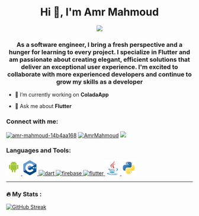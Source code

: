 <h1 align="center">Hi 👋, I'm Amr Mahmoud</h1>
<div id="header" align="center">
  <img src="https://media.giphy.com/media/1C8bHHJturSx2/giphy.gif" width="300"/>
</div>

<h3 align="center">As a software engineer, I bring a fresh perspective and a hunger for learning to every project. I specialize in Flutter and am passionate about creating elegant, efficient solutions that deliver an exceptional user experience. I'm excited to collaborate with more experienced developers and continue to grow my skills as a developer</h3>

- 🔭 I’m currently working on **ColadaApp**

- 💬 Ask me about **Flutter**

<h3 align="left">Connect with me:</h3>

<p>
  <a href="https://linkedin.com/in/amr-mahmoud-14b4aa168" target="_blank"><img src="https://img.shields.io/badge/LinkedIn-0077B5?style=for-the-badge&logo=linkedin&logoColor=white" alt="amr-mahmoud-14b4aa168"/></a> 
  <a href="mailto:3mrma7moud69@gmail.com" target="_blank"><img src="https://img.shields.io/badge/Gmail-D14836?style=for-the-badge&logo=gmail&logoColor=white" alt="AmrMahmoud"/></a> 
  <a href="https://fb.com/amr.mahmoud692" target="_blank"><img src="https://img.shields.io/badge/Facebook-0077B5?style=for-the-badge&logo=facebook&logoColor=white" /></a>    

</p>  


<h3 align="left">Languages and Tools:</h3>
<p align="left"> <a href="https://developer.android.com" target="_blank" rel="noreferrer"> <img src="https://raw.githubusercontent.com/devicons/devicon/master/icons/android/android-original-wordmark.svg" alt="android" width="40" height="40"/> </a> <a href="https://www.w3schools.com/cpp/" target="_blank" rel="noreferrer"> <img src="https://raw.githubusercontent.com/devicons/devicon/master/icons/cplusplus/cplusplus-original.svg" alt="cplusplus" width="40" height="40"/> </a> <a href="https://dart.dev" target="_blank" rel="noreferrer"> <img src="https://www.vectorlogo.zone/logos/dartlang/dartlang-icon.svg" alt="dart" width="40" height="40"/> </a> <a href="https://firebase.google.com/" target="_blank" rel="noreferrer"> <img src="https://www.vectorlogo.zone/logos/firebase/firebase-icon.svg" alt="firebase" width="40" height="40"/> </a> <a href="https://flutter.dev" target="_blank" rel="noreferrer"> <img src="https://www.vectorlogo.zone/logos/flutterio/flutterio-icon.svg" alt="flutter" width="40" height="40"/> </a> <a href="https://www.java.com" target="_blank" rel="noreferrer"> <img src="https://raw.githubusercontent.com/devicons/devicon/master/icons/java/java-original.svg" alt="java" width="40" height="40"/> </a> <a href="https://www.python.org" target="_blank" rel="noreferrer"> <img src="https://raw.githubusercontent.com/devicons/devicon/master/icons/python/python-original.svg" alt="python" width="40" height="40"/> </a> </p>

---

### :fire: My Stats :
[![GitHub Streak](http://github-readme-streak-stats.herokuapp.com?user=Amrmahmoud333&theme=dark&background=000000)](https://git.io/streak-stats)

